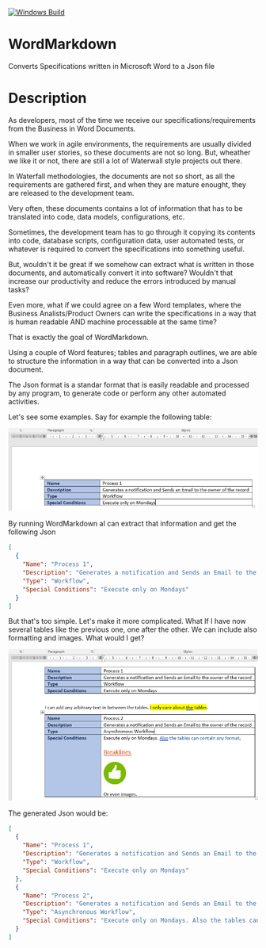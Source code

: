 [![Windows Build](https://ci.appveyor.com/api/projects/status/github/crisfervil/wordmarkdown?svg=true)](https://ci.appveyor.com/project/crisfervil/wordmarkdown)

# WordMarkdown
Converts Specifications written in Microsoft Word to a Json file

# Description

As developers, most of the time we receive our specifications/requirements from the Business in Word Documents.

When we work in agile environments, the requirements are usually divided in smaller user stories, so these documents are not so long. But, wheather we like it or not, there are still a lot of Waterwall style projects out there. 

In Waterfall methodologies, the documents are not so short, as all the requirements are gathered first, and when they are mature enought, they are released to the development team.

Very often, these documents contains a lot of information that has to be translated into code, data models, configurations, etc.

Sometimes, the development team has to go through it copying its contents into code, database scripts, configuration data, user automated tests, or whatever is required to convert the specifications into something useful.

But, wouldn't it be great if we somehow can extract what is written in those documents, and automatically convert it into software? Wouldn't that increase our productivity and reduce the errors introduced by manual tasks?

Even more, what if we could agree on a few Word templates, where the Business Analists/Product Owners can write the specifications in a way that is human readable AND machine processable at the same time?

That is exactly the goal of WordMarkdown. 

Using a couple of Word features; tables and paragraph outlines, we are able to structure the information in a way that can be converted into a Json document. 

The Json format is a standar format that is easily readable and processed by any program, to generate code or perform any other automated activities. 

Let's see some examples. Say for example the following table:

![Example 1](doc/Table1.png)

By running WordMarkdown aI can extract that information and get the following Json

``` json
[
  {
    "Name": "Process 1",
    "Description": "Generates a notification and Sends an Email to the owner of the record",
    "Type": "Workflow",
    "Special Conditions": "Execute only on Mondays"
  }
] 
```

But that's too simple. Let's make it more complicated. What If I have now several tables like the previous one, one after the other. We can include also formatting and images.
What would I get?

![Example 2](doc/Table2.png)

The generated Json would be:
``` json
[
  {
    "Name": "Process 1",
    "Description": "Generates a notification and Sends an Email to the owner of the record",
    "Type": "Workflow",
    "Special Conditions": "Execute only on Mondays"
  },
  {
    "Name": "Process 2",
    "Description": "Generates a notification and Sends an Email to the owner of the record",
    "Type": "Asynchronous Workflow",
    "Special Conditions": "Execute only on Mondays. Also the tables can contain any format, BreaklinesOr even images. "
  }
]
```